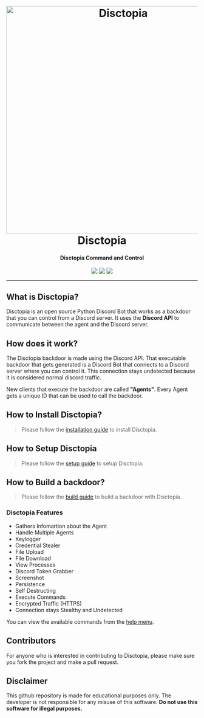 <h1 align="center">
  <br>
  <a href="https://github.com/3ct0s/"><img src="https://i.ibb.co/K0RqpVb/disctopia.png" width=600 weigth=500 alt="Disctopia"></a>
  <br>
  Disctopia
  <br>
</h1>

<h4 align="center">Disctopia Command and Control</h4>

<p align="center">
    <img src="https://img.shields.io/badge/Backdoor_Platform-Windows-blue">
    <img src="https://img.shields.io/badge/Version-1.1.6-blue">
    <img src="https://img.shields.io/badge/Python-3.8.9-blue">
</p>

---

## What is Disctopia?

Disctopia is an open source Python Discord Bot that works as a backdoor that you can control from a Discord server. It uses the **Discord API** to communicate between the agent and the Discord server.

## How does it work?

The Disctopia backdoor is made using the Discord API. That executable backdoor that gets generated is a Discord Bot that connects to a Discord server where you can control it. 
This connection stays undetected because it is considered normal discord traffic.

New clients that execute the backdoor are called **"Agents"**. Every Agent gets a unique ID that can be used to call the backdoor.

## How to Install Disctopia?

> Please follow the [installation guide](https://github.com/3ct0s/disctopia-c2/wiki/Installation-Guide) to install Disctopia.

## How to Setup Disctopia

> Please follow the [setup guide](https://github.com/3ct0s/disctopia-c2/wiki/Setup-Guide) to setup Disctopia.

## How to Build a backdoor?

> Please follow the [build guide](https://github.com/3ct0s/disctopia-c2/wiki/Build-Guide) to build a backdoor with Disctopia.

### Disctopia Features

- Gathers Infomartion about the Agent
- Handle Multiple Agents
- Keylogger
- Credential Stealer
- File Upload
- File Download
- View Processes
- Discord Token Grabber
- Screenshot
- Persistence
- Self Destructing
- Execute Commands
- Encrypted Traffic (HTTPS)
- Connection stays Stealthy and Undetected

You can view the available commands from the [help menu](https://github.com/3ct0s/disctopia-c2/wiki/Disctopia-Help-Command).

## Contributors
For anyone who is interested in contributing to Disctopia, please make sure you fork the project and make a pull request.
## Disclaimer

This github repository is made for educational purposes only. The developer is not responsible for any misuse of this software. **Do not use this software for illegal purposes.**
